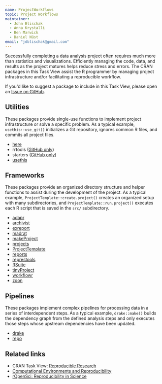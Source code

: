 ```yaml
---
name: ProjectWorkflows
topic: Project Workflows
maintainer:
  - John Blischak
  - Anna Krystalli
  - Ben Marwick
  - Daniel Nüst
email: "jdblischak@gmail.com"
---
```


Successfully completing a data analysis project often requires much more than
statistics and visualizations. Efficiently managing the code, data, and results
as the project matures helps reduce stress and errors. The CRAN packages in this
Task View assist the R programmer by managing project infrastructure and/or
facilitating a reproducible workflow.

If you'd like to suggest a package to include in this Task View, please open an
[Issue on GitHub][issues].

[issues]: https://github.com/jdblischak/ctv-project-workflows/issues

## Utilities

These packages provide single-use functions to implement project infrastructure
or solve a specific problem. As a typical example, `usethis::use_git()`
initializes a Git repository, ignores common R files, and commits all project
files.

* [here][]
* rrtools ([GitHub only][rrtools])
* starters ([GitHub only][starters])
* [usethis][]

[here]: https://cran.r-project.org/package=here
[rrtools]: https://github.com/benmarwick/rrtools
[starters]: https://github.com/lockedata/starters
[usethis]: https://cran.r-project.org/package=usethis

## Frameworks

These packages provide an organized directory structure and helper functions to
assist during the development of the project. As a typical example,
`ProjectTemplate::create.project()` creates an organized setup with many
subdirectories, and `ProjectTemplate::run.project()` executes each R script that
is saved in the `src/` subdirectory.

* [adapr][]
* [archivist][]
* [exreport][]
* [madrat][]
* [makeProject][]
* [projects][]
* [ProjectTemplate][]
* [reports][]
* [represtools][]
* [RSuite][]
* [tinyProject][]
* [workflowr][]
* [zoon][]

[adapr]: https://cran.r-project.org/package=adapr
[archivist]: https://cran.r-project.org/package=archivist
[exreport]: https://cran.r-project.org/package=exreport
[madrat]: https://cran.r-project.org/package=madrat
[makeProject]: https://cran.r-project.org/package=makeProject
[projects]: https://cran.r-project.org/package=projects
[ProjectTemplate]: https://cran.r-project.org/package=ProjectTemplate
[reports]: https://cran.r-project.org/package=reports
[represtools]: https://cran.r-project.org/package=represtools
[RSuite]: https://cran.r-project.org/package=RSuite
[tinyProject]: https://cran.r-project.org/package=tinyProject
[workflowr]: https://cran.r-project.org/package=workflowr
[zoon]: https://cran.r-project.org/package=zoon

## Pipelines

These packages implement complex pipelines for processing data in a series of
interdependent steps. As a typical example, `drake::make()` builds the
dependency graph from the defined analysis steps and only executes those steps
whose upstream dependencies have been updated.

* [drake][]
* [repo][]

[drake]: https://cran.r-project.org/package=drake
[repo]: https://cran.r-project.org/package=repo

## Related links

* CRAN Task View: [Reproducible Research][ctv-rr]
* [Computational Environments and Reproducibility][tv-env]
* [rOpenSci: Reproducibility in Science][ropensci-guide]

[ctv-rr]: https://cran.r-project.org/view=ReproducibleResearch
[tv-env]: https://github.com/o2r-project/ctv-computational-environments#readme
[ropensci-guide]: https://ropensci.github.io/reproducibility-guide/
